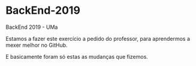 # BackEnd-2019
BackEnd 2019 - UMa

Estamos a fazer este exercício a pedido do professor, para aprendermos a mexer melhor no GitHub.

E basicamente foram só estas as mudanças que fizemos.
